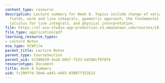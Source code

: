 ```yaml
---
content_type: resource
description: Lecture summary for Week 8. Topics include change of variables, vector
  fields, work and line integrals, geometric approach, the fundamental theorem of
  calculus for line integrals, and physical interpretation.
file: https://ol-ocw-studio-app-production.s3.amazonaws.com/courses/18-02-multivariable-calculus-fall-2007/fc290ffd36e6ad414dd303887f353523_lec_week8.pdf
file_type: application/pdf
learning_resource_types:
- Lecture Notes
ocw_type: OCWFile
parent_title: Lecture Notes
parent_type: CourseSection
parent_uid: 5c50bb59-3e16-b05f-f333-b4588cf970fb
resourcetype: Document
title: Week 8 Summary
uid: fc290ffd-36e6-ad41-4dd3-03887f353523
---
```

